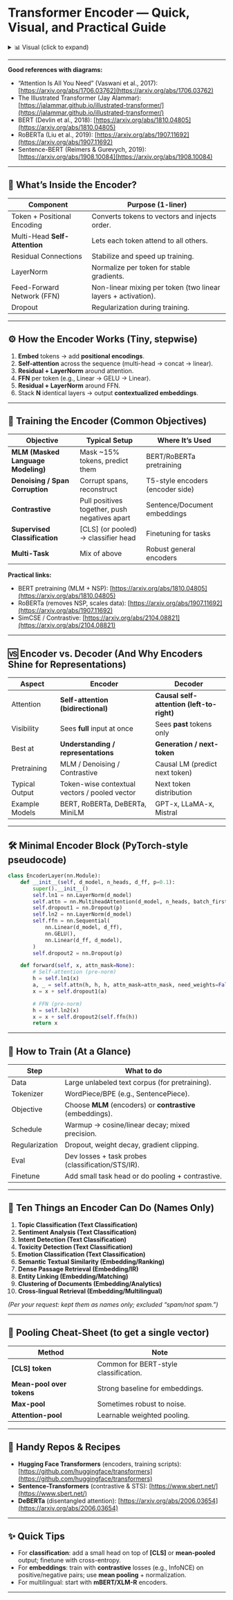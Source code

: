 # Transformer **Encoder** — Quick, Visual, and Practical Guide

<details>
<summary>📊 Visual (click to expand)</summary>

```mermaid
flowchart TD
    A["Input tokens"] --> P["Positional encoding"]
    P --> E["Encoder layer x N"]

    subgraph L["One Encoder Layer"]
    direction LR
        LN1["LayerNorm"] --> SA["Multi-head self-attention"]
        SA --> R1["Residual add"]
        R1 --> LN2["LayerNorm"]
        LN2 --> FFN["Position-wise feed-forward (GELU or ReLU)"]
        FFN --> R2["Residual add"]
    end

    E --> LN1
    R2 --> O["Contextualized token embeddings"]
```

</details>

---

**Good references with diagrams:**

- “Attention Is All You Need” (Vaswani et al., 2017): [https://arxiv.org/abs/1706.03762](https://arxiv.org/abs/1706.03762)
- The Illustrated Transformer (Jay Alammar): [https://jalammar.github.io/illustrated-transformer/](https://jalammar.github.io/illustrated-transformer/)
- BERT (Devlin et al., 2018): [https://arxiv.org/abs/1810.04805](https://arxiv.org/abs/1810.04805)
- RoBERTa (Liu et al., 2019): [https://arxiv.org/abs/1907.11692](https://arxiv.org/abs/1907.11692)
- Sentence-BERT (Reimers & Gurevych, 2019): [https://arxiv.org/abs/1908.10084](https://arxiv.org/abs/1908.10084)

---

## 🔩 What’s Inside the Encoder?

| Component                     | Purpose (1-liner)                                             |
| ----------------------------- | ------------------------------------------------------------- |
| Token + Positional Encoding   | Converts tokens to vectors and injects order.                 |
| Multi-Head **Self-Attention** | Lets each token attend to all others.                         |
| Residual Connections          | Stabilize and speed up training.                              |
| LayerNorm                     | Normalize per token for stable gradients.                     |
| Feed-Forward Network (FFN)    | Non-linear mixing per token (two linear layers + activation). |
| Dropout                       | Regularization during training.                               |

---

## ⚙️ How the Encoder Works (Tiny, stepwise)

1. **Embed** tokens → add **positional encodings**.
2. **Self-attention** across the sequence (multi-head → concat → linear).
3. **Residual + LayerNorm** around attention.
4. **FFN** per token (e.g., Linear → GELU → Linear).
5. **Residual + LayerNorm** around FFN.
6. Stack **N** identical layers → output **contextualized embeddings**.

---

## 🧪 Training the Encoder (Common Objectives)

| Objective                          | Typical Setup                                 | Where It’s Used                  |
| ---------------------------------- | --------------------------------------------- | -------------------------------- |
| **MLM (Masked Language Modeling)** | Mask \~15% tokens, predict them               | BERT/RoBERTa pretraining         |
| **Denoising / Span Corruption**    | Corrupt spans, reconstruct                    | T5-style encoders (encoder side) |
| **Contrastive**                    | Pull positives together, push negatives apart | Sentence/Document embeddings     |
| **Supervised Classification**      | \[CLS] (or pooled) → classifier head          | Finetuning for tasks             |
| **Multi-Task**                     | Mix of above                                  | Robust general encoders          |

**Practical links:**

- BERT pretraining (MLM + NSP): [https://arxiv.org/abs/1810.04805](https://arxiv.org/abs/1810.04805)
- RoBERTa (removes NSP, scales data): [https://arxiv.org/abs/1907.11692](https://arxiv.org/abs/1907.11692)
- SimCSE / Contrastive: [https://arxiv.org/abs/2104.08821](https://arxiv.org/abs/2104.08821)

---

## 🆚 Encoder vs. Decoder (And Why Encoders Shine for Representations)

| Aspect         | **Encoder**                                   | **Decoder**                               |
| -------------- | --------------------------------------------- | ----------------------------------------- |
| Attention      | **Self-attention (bidirectional)**            | **Causal self-attention (left-to-right)** |
| Visibility     | Sees **full** input at once                   | Sees **past** tokens only                 |
| Best at        | **Understanding / representations**           | **Generation / next-token**               |
| Pretraining    | MLM / Denoising / Contrastive                 | Causal LM (predict next token)            |
| Typical Output | Token-wise contextual vectors / pooled vector | Next token distribution                   |
| Example Models | BERT, RoBERTa, DeBERTa, MiniLM                | GPT-x, LLaMA-x, Mistral                   |

---

## 🛠️ Minimal Encoder Block (PyTorch-style pseudocode)

```python
class EncoderLayer(nn.Module):
    def __init__(self, d_model, n_heads, d_ff, p=0.1):
        super().__init__()
        self.ln1 = nn.LayerNorm(d_model)
        self.attn = nn.MultiheadAttention(d_model, n_heads, batch_first=True)
        self.dropout1 = nn.Dropout(p)
        self.ln2 = nn.LayerNorm(d_model)
        self.ffn = nn.Sequential(
            nn.Linear(d_model, d_ff),
            nn.GELU(),
            nn.Linear(d_ff, d_model),
        )
        self.dropout2 = nn.Dropout(p)

    def forward(self, x, attn_mask=None):
        # Self-attention (pre-norm)
        h = self.ln1(x)
        a, _ = self.attn(h, h, h, attn_mask=attn_mask, need_weights=False)
        x = x + self.dropout1(a)

        # FFN (pre-norm)
        h = self.ln2(x)
        x = x + self.dropout2(self.ffn(h))
        return x
```

---

## 🧭 How to Train (At a Glance)

| Step           | What to do                                                 |
| -------------- | ---------------------------------------------------------- |
| Data           | Large unlabeled text corpus (for pretraining).             |
| Tokenizer      | WordPiece/BPE (e.g., SentencePiece).                       |
| Objective      | Choose **MLM** (encoders) or **contrastive** (embeddings). |
| Schedule       | Warmup → cosine/linear decay; mixed precision.             |
| Regularization | Dropout, weight decay, gradient clipping.                  |
| Eval           | Dev losses + task probes (classification/STS/IR).          |
| Finetune       | Add small task head or do pooling + contrastive.           |

---

## 🧩 Ten Things an **Encoder** Can Do (Names Only)

1. **Topic Classification (Text Classification)**
2. **Sentiment Analysis (Text Classification)**
3. **Intent Detection (Text Classification)**
4. **Toxicity Detection (Text Classification)**
5. **Emotion Classification (Text Classification)**
6. **Semantic Textual Similarity (Embedding/Ranking)**
7. **Dense Passage Retrieval (Embedding/IR)**
8. **Entity Linking (Embedding/Matching)**
9. **Clustering of Documents (Embedding/Analytics)**
10. **Cross-lingual Retrieval (Embedding/Multilingual)**

_(Per your request: kept them as names only; excluded “spam/not spam.”)_

---

## 🧱 Pooling Cheat-Sheet (to get a single vector)

| Method                    | Note                                  |
| ------------------------- | ------------------------------------- |
| **\[CLS] token**          | Common for BERT-style classification. |
| **Mean-pool over tokens** | Strong baseline for embeddings.       |
| **Max-pool**              | Sometimes robust to noise.            |
| **Attention-pool**        | Learnable weighted pooling.           |

---

## 🔗 Handy Repos & Recipes

- **Hugging Face Transformers** (encoders, training scripts): [https://github.com/huggingface/transformers](https://github.com/huggingface/transformers)
- **Sentence-Transformers** (contrastive & STS): [https://www.sbert.net/](https://www.sbert.net/)
- **DeBERTa** (disentangled attention): [https://arxiv.org/abs/2006.03654](https://arxiv.org/abs/2006.03654)

---

## ✨ Quick Tips

- For **classification**: add a small head on top of **\[CLS]** or **mean-pooled** output; finetune with cross-entropy.
- For **embeddings**: train with **contrastive** losses (e.g., InfoNCE) on positive/negative pairs; use **mean pooling** + normalization.
- For multilingual: start with **mBERT/XLM-R** encoders.

---
